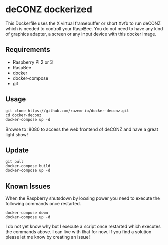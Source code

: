 # deCONZ dockerized

This Dockerfile uses the X virtual framebuffer or short Xvfb to run deCONZ which is needed to controll your RaspBee. You do not need to
have any kind of graphics adapter, a screen or any input device with this docker image.

## Requirements
* Raspberry PI 2 or 3
* RaspBee
* docker
* docker-compose
* git

## Usage

```
git clone https://github.com/razem-io/docker-deconz.git
cd docker-deconz
docker-compose up -d
```

Browse to <ip-of-the-pi>:8080 to access the web frontend of deCONZ and have a great light show!

## Update

```
git pull
docker-compose build
docker-compose up -d
```

## Known Issues
When the Raspberry shutsdown by loosing power you need to execute the following commands once restarted.

```
docker-compose down
docker-compose up -d
```

I do not yet know why but I execute a script once restarted which executes the commands above. I can live with that for now. 
If you find a solution please let me know by creating an issue!




